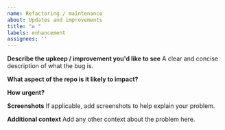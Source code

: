 ```yaml
---
name: Refactoring / maintenance
about: Updates and improvements
title: "♻️ "
labels: enhancement
assignees: ''
---
```


**Describe the upkeep / improvement you'd like to see**
A clear and concise description of what the bug is.

**What aspect of the repo is it likely to impact?**

**How urgent?**

**Screenshots**
If applicable, add screenshots to help explain your problem.

**Additional context**
Add any other context about the problem here.
